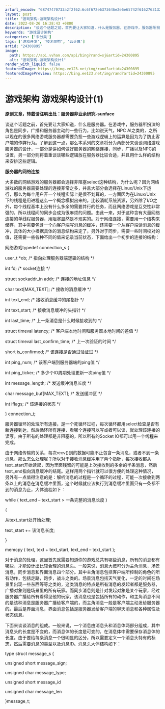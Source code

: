 ```yaml
---
arturl_encode: "68747470733a2f2f62:6c6f672e6373646e2e6e65742f616276313233343536373839:2f61727469636c652f64657461696c732f3234333030383935"
layout: post
title: "游戏架构-游戏架构设计1"
date: 2022-08-26 16:28:43 +0800
description: "谈这个话题之前，首先要让大家知道，什么是服务器。在游戏中，服务器所扮演的角色是同步，广播和服务器主动"
keywords: "游戏设计架构"
categories: ['未分类']
tags: ['游戏开发', '技术架构', '云计算']
artid: "24300895"
image:
  path: https://api.vvhan.com/api/bing?rand=sj&artid=24300895
  alt: "游戏架构-游戏架构设计1"
render_with_liquid: false
featuredImage: https://bing.ee123.net/img/rand?artid=24300895
featuredImagePreview: https://bing.ee123.net/img/rand?artid=24300895
---
```


# 游戏架构 游戏架构设计(1)

**原创文章，转载请注明出处：服务器非业余研究-sunface**

  

谈这个话题之前，首先要让大家知道，什么是服务器。在游戏中，服务器所扮演的角色是同步，广播和服务器主动的一些行为，比如说天气，NPC AI之类的，之所以现在的很多网络游戏服务器都需要负担一些游戏逻辑上的运算是因为为了防止客户端的作弊行为。了解到这一点，那么本系列的文章将分为两部分来谈谈网络游戏服务器的设计，一部分是讲如何做好服务器的网络连接，同步，广播以及NPC的设置，另一部分则将着重谈谈哪些逻辑放在服务器比较合适，并且用什么样的结构来安排这些逻辑。

**服务器的网络连接**

大多数的网络游戏的服务器都会选择非阻塞select这种结构，为什么呢？因为网络游戏的服务器需要处理的连接非常之多，并且大部分会选择在Linux/Unix下运行，那么为每个用户开一个线程实际上是很不划算的，一方面因为在Linux/Unix下的线程是用进程这么一个概念模拟出来的，比较消耗系统资源，另外除了I/O之外，每个线程基本上没有什么多余的需要并行的任务，而且网络游戏是互交性非常强的，所以线程间的同步会成为很麻烦的问题。由此一来，对于这种含有大量网络连接的单线程服务器，用阻塞显然是不现实的。对于网络连接，需要用一个结构来储存，其中需要包含一个向客户端写消息的缓冲，还需要一个从客户端读消息的缓冲，具体的大小根据具体的消息结构来定了。另外对于同步，需要一些时间校对的值，还需要一些各种不同的值来记录当前状态，下面给出一个初步的连接的结构：

网络游戏typedef connection\_s {

user\_t \*ob; /\* 指向处理服务器端逻辑的结构 \*/

int fd; /\* socket连接 \*/

struct sockaddr\_in addr; /\* 连接的地址信息 \*/

char text[MAX\_TEXT]; /\* 接收的消息缓冲 \*/

int text\_end; /\* 接收消息缓冲的尾指针 \*/

int text\_start; /\* 接收消息缓冲的头指针 \*/

int last\_time; /\* 上一条消息是什么时候接收到的 \*/

struct timeval latency; /\* 客户端本地时间和服务器本地时间的差值 \*/

struct timeval last\_confirm\_time; /\* 上一次验证的时间 \*/

short is\_confirmed; /\* 该连接是否通过验证过 \*/

int ping\_num; /\* 该客户端到服务器端的ping值 \*/

int ping\_ticker; /\* 多少个IO周期处理更新一次ping值 \*/

int message\_length; /\* 发送缓冲消息长度 \*/

char message\_buf[MAX\_TEXT]; /\* 发送缓冲区 \*/

int iflags; /\* 该连接的状态 \*/

} connection\_t;

服务器循环的处理所有连接，是一个死循环过程，每次循环都用select检查是否有新连接到达，然后循环所有连接，看哪个连接可以写或者可以读，就处理该连接的读写。由于所有的处理都是非阻塞的，所以所有的Socket IO都可以用一个线程来完成。

由于网络传输的关系，每次recv()到的数据可能不止包含一条消息，或者不到一条消息，那么怎么处理呢？所以对于接收消息缓冲用了两个指针，每次接收都从text\_start开始读起，因为里面残留的可能是上次接收到的多余的半条消息，然后text\_end指向消息缓冲的结尾。这样用两个指针就可以很方便的处理这种情况，另外有一点值得注意的是：解析消息的过程是一个循环的过程，可能一次接收到两条以上的消息在消息缓冲里面，这个时候就应该执行到消息缓冲里面只有一条都不到的消息为止，大体流程如下：

while ( text\_end – text\_start > 一条完整的消息长度 )

{

从text\_start处开始处理;

text\_start += 该消息长度;

}

memcpy ( text, text + text\_start, text\_end – text\_start );

对于消息的处理，这里首先就需要知道你的游戏总共有哪些消息，所有的消息都有哪些，才能设计出比较合理的消息头。一般来说，消息大概可分为主角消息，场景消息，同步消息和界面消息四个部分。其中主角消息包括客户端所控制的角色的所有动作，包括走路，跑步，战斗之类的。场景消息包括天气变化，一定的时间在场景里出现一些东西等等之类的，这类消息的特点是所有消息的发起者都是服务器，广播对象则是场景里的所有玩家。而同步消息则是针对发起对象是某个玩家，经过服务器广播给所有看得见他的玩家，该消息也是包括所有的动作，和主角消息不同的是该种消息是服务器广播给客户端的，而主角消息一般是客户端主动发给服务器的。最后是界面消息，界面消息包括是服务器发给客户端的聊天消息和各种属性及状态信息。

下面来谈谈消息的组成。一般来说，一个消息由消息头和消息体两部分组成，其中消息头的长度是不变的，而消息体的长度是可变的，在消息体中需要保存消息体的长度。由于要给每条消息一个很明显的区分，所以需要定义一个消息头特有的标志，然后需要消息的类型以及消息ID。消息头大体结构如下：

type struct message\_s {

unsigned short message\_sign;

unsigned char message\_type;

unsigned short message\_id

unsigned char message\_len

}message\_t;